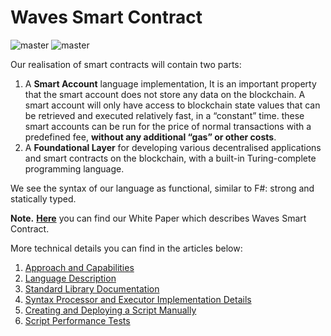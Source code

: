 # Waves Smart Contract
![master](https://img.shields.io/badge/TESTNET-available-4bc51d.svg) ![master](https://img.shields.io/badge/node-&gt;%3D0.12.0-4bc51d.svg)


Our realisation of smart contracts will contain two parts:

1. A **Smart Account** language implementation, It is an important property that the smart account does not store any data on the blockchain. A smart account will only have access to blockchain state values that can be retrieved and executed relatively fast, in a “constant” time. these smart accounts can be run for the price of normal transactions with a predefined fee, **without any additional “gas” or other costs**.
2. A **Foundational Layer** for developing various decentralised applications and smart contracts on the blockchain, with a built-in Turing-complete programming language.

We see the syntax of our language as functional, similar to F\#: strong and statically typed.

**Note.** [**Here**](https://wavesplatform.com/files/docs/white_paper_waves_smart_contracts.pdf) you can find our White Paper which describes Waves Smart Contract.

More technical details you can find in the articles below:

1. [Approach and Capabilities](./waves-contracts-language-description/approach-and-capabilities.md)
2. [Language Description](waves-contracts-language-description/language-description.md)
3. [Standard Library Documentation](waves-contracts-language-description/standard-library.md)
3. [Syntax Processor and Executor Implementation Details](waves-contracts-language-description/implementation-details.md)
4. [Creating and Deploying a Script Manually](/technical-details/waves-contracts-language-description/creating-and-deploying-a-script-manually.md)
5. [Script Performance Tests](/technical-details/waves-contracts-language-description/script-performance-tests.md)


